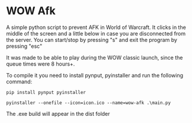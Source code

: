 # WOW Afk

A simple python script to prevent AFK in World of Warcraft. It clicks in the middle of the screen and a little below in case you are disconnected from the server. You can start/stop by pressing "s" and exit the program by pressing "esc"

It was made to be able to play during the WOW classic launch, since the queue times were 8 hours+.

To compile it you need to install pynput, pyinstaller and run the following command:

```
pip install pynput pyinstaller

pyinstaller --onefile --icon=icon.ico --name=wow-afk .\main.py
```

The .exe build will appear in the dist folder